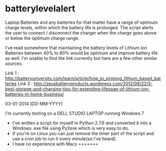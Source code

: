 batterylevelalert
=================

Laptop Batteries and any batteries for that matter have a range of optimum charge levels, within which the battery life is prolonged. The script alerts the user to connect / disconnect the charger when the charge goes above or below the optimum charge range.

I've read somewhere that maintaining the battery levels of Lithium Ion Batteries between 40% to 80% would be optimum and improve battery life as well. I'm unable to find the link currently but here are a few other similar sources.

Link 1 : http://batteryuniversity.com/learn/article/how_to_prolong_lithium_based_batteries
Link 2 : http://zeusbatteryproducts.wordpress.com/2012/08/22/5-best-storage-and-charging-tips-for-extending-lifespan-of-lithium-ion-batteries-in-home-business/

03-01-2014 (DD-MM-YYYY)

I'm currently testing on a DELL STUDIO LAPTOP running Windows 7
- I've written a script for myself in Python 2.7.6 and converted it into a Windows .exe file using Py2exe which is very easy to do. 
- If you're on Linux you can just remove the timer part of the script and use a cron job to run it every minute(so I've heard).
- I have no experience with Macs
=======